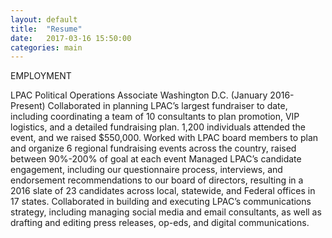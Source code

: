 ```yaml
---
layout: default
title:  "Resume"
date:   2017-03-16 15:50:00
categories: main
---
```

EMPLOYMENT

LPAC
Political Operations Associate Washington D.C. (January 2016-Present)
	Collaborated in planning LPAC’s largest fundraiser to date, including coordinating a team of 10 consultants to plan promotion, VIP logistics, and a detailed fundraising plan. 1,200 individuals attended the event, and we raised $550,000.
	Worked with LPAC board members to plan and organize 6 regional fundraising events across the country, raised between 90%-200% of goal at each event 
	Managed LPAC’s candidate engagement, including our questionnaire process, interviews, and endorsement recommendations to our board of directors, resulting in a 2016 slate of 23 candidates across local, statewide, and Federal offices in 17 states.
	Collaborated in building and executing LPAC’s communications strategy, including managing social media and email consultants, as well as drafting and editing press releases, op-eds, and digital communications.
	
